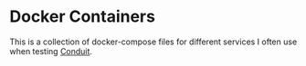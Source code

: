 # Docker Containers

This is a collection of docker-compose files for different services I often use when testing [Conduit](https://github.com/ConduitIO/conduit).
